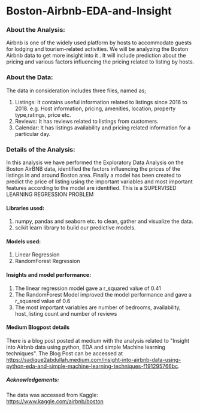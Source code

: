 # Boston-Airbnb-EDA-and-Insight



### About the Analysis:

Airbnb is one of the widely used platform by hosts to accommodate guests for lodging and tourism-related activities.
We will be analyzing the Boston Airbnb data to get more insight into it . It will include prediction about the pricing and various factors influencing the pricing related to listing by hosts.


### About the Data:

The data in consideration includes three files, named as;
1. Listings: It contains useful information related to listings since 2016 to 2018. e.g. Host information, pricing, amenities, location, property type,ratings, price etc.
2. Reviews: It has reviews related to listings from customers.
3. Calendar: It has listings availability and pricing related information for a particular day.

### Details of the Analysis:

In this analysis we have performed the Exploratory Data Analysis on the Boston AirBNB data, identified the factors influencing the prices of the listings in and around Boston area. Finally a model has been created to predict the price of listing using the important variables and most important features according to the model are identified. This is a SUPERVISED LEARNING REGRESSION PROBLEM

#### Libraries used:
1. numpy, pandas and seaborn etc. to clean, gather and visualize the data. 
2. scikit learn library to build our predictive models.

#### Models used:
1. Linear Regression
2. RandomForest Regression

#### Insights and model performance:

1. The linear regression model gave a r_squared value of 0.41
2. The RandomForest Model improved the model performance and gave a r_squared value of 0.6
3. The most important variables are number of bedrooms, availability, host_listing count and number of reviews


#### Medium Blogpost details

There is a blog post posted at medium with the analysis related to "Insight into Airbnb data using python, EDA and simple Machine learning techniques". The Blog Post can be accessed at https://sadique2abdullah.medium.com/insight-into-airbnb-data-using-python-eda-and-simple-machine-learning-techniques-f191295766bc.


##### Acknowledgements:
The data was accessed from Kaggle: https://www.kaggle.com/airbnb/boston
